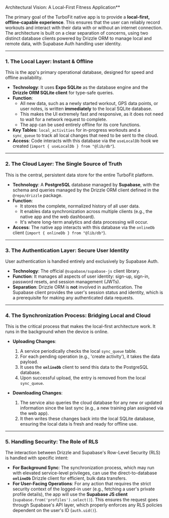 Architectural Vision: A Local-First Fitness Application**

The primary goal of the TurboFit native app is to provide a **local-first, offline-capable experience**. This ensures that the user can reliably record workouts and interact with their data with or without an internet connection. The architecture is built on a clear separation of concerns, using two distinct database clients powered by Drizzle ORM to manage local and remote data, with Supabase Auth handling user identity.

---

### **1. The Local Layer: Instant & Offline**

This is the app's primary operational database, designed for speed and offline availability.

*   **Technology**: It uses **Expo SQLite** as the database engine and the **Drizzle ORM SQLite client** for type-safe queries.
*   **Function**:
    *   All new data, such as a newly started workout, GPS data points, or user notes, is written **immediately** to the local SQLite database.
    *   This makes the UI extremely fast and responsive, as it does not need to wait for a network request to complete.
    *   The app can be used entirely offline for its core functions.
*   **Key Tables**: `local_activities` for in-progress workouts and a `sync_queue` to track all local changes that need to be sent to the cloud.
*   **Access**: Code interacts with this database via the `useLocalDb` hook we created (`import { useLocalDb } from "@lib/db"`).

---

### **2. The Cloud Layer: The Single Source of Truth**

This is the central, persistent data store for the entire TurboFit platform.

*   **Technology**: A **PostgreSQL** database managed by **Supabase**, with the schema and queries managed by the Drizzle ORM client defined in the `@repo/drizzle` package.
*   **Function**:
    *   It stores the complete, normalized history of all user data.
    *   It enables data synchronization across multiple clients (e.g., the native app and the web dashboard).
    *   It's where long-term analytics and data processing will occur.
*   **Access**: The native app interacts with this database via the `onlineDb` client (`import { onlineDb } from "@lib/db"`).

---

### **3. The Authentication Layer: Secure User Identity**

User authentication is handled entirely and exclusively by Supabase Auth.

*   **Technology**: The official `@supabase/supabase-js` client library.
*   **Function**: It manages all aspects of user identity: sign-up, sign-in, password resets, and session management (JWTs).
*   **Separation**: Drizzle ORM is **not** involved in authentication. The Supabase client provides the user's session status and identity, which is a prerequisite for making any authenticated data requests.

---

### **4. The Synchronization Process: Bridging Local and Cloud**

This is the critical process that makes the local-first architecture work. It runs in the background when the device is online.

*   **Uploading Changes**:
    1.  A service periodically checks the local `sync_queue` table.
    2.  For each pending operation (e.g., 'create activity'), it takes the data payload.
    3.  It uses the **`onlineDb`** client to send this data to the PostgreSQL database.
    4.  Upon successful upload, the entry is removed from the local `sync_queue`.

*   **Downloading Changes**:
    1.  The service also queries the cloud database for any new or updated information since the last sync (e.g., a new training plan assigned via the web app).
    2.  It then writes these changes back into the local SQLite database, ensuring the local data is fresh and ready for offline use.

---

### **5. Handling Security: The Role of RLS**

The interaction between Drizzle and Supabase's Row-Level Security (RLS) is handled with specific intent:

*   **For Background Sync**: The synchronization process, which may run with elevated service-level privileges, can use the direct-to-database **`onlineDb`** Drizzle client for efficient, bulk data transfers.
*   **For User-Facing Operations**: For any action that requires the strict security context of the logged-in user (e.g., fetching a user's private profile details), the app will use the **Supabase JS client** (`supabase.from('profiles').select()`). This ensures the request goes through Supabase's API layer, which properly enforces any RLS policies dependent on the user's ID (`auth.uid()`).
